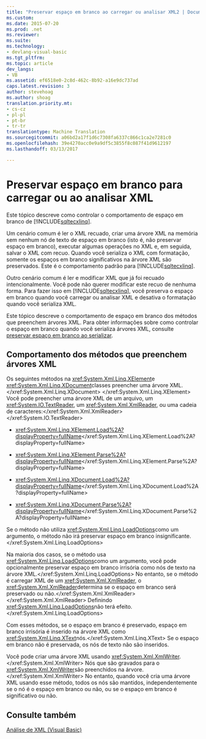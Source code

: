 ```yaml
---
title: "Preservar espaço em branco ao carregar ou analisar XML2 | Documentos do Microsoft"
ms.custom: 
ms.date: 2015-07-20
ms.prod: .net
ms.reviewer: 
ms.suite: 
ms.technology:
- devlang-visual-basic
ms.tgt_pltfrm: 
ms.topic: article
dev_langs:
- VB
ms.assetid: ef6518e0-2c8d-462c-8b92-a16e9dc737ad
caps.latest.revision: 3
author: stevehoag
ms.author: shoag
translation.priority.mt:
- cs-cz
- pl-pl
- pt-br
- tr-tr
translationtype: Machine Translation
ms.sourcegitcommit: a06bd2a17f1d6c7308fa6337c866c1ca2e7281c0
ms.openlocfilehash: 39e4270acc0e9a9df5c3855f8c087f41d9612197
ms.lasthandoff: 03/13/2017

---
```

# <a name="preserving-white-space-while-loading-or-parsing-xml"></a>Preservar espaço em branco para carregar ou ao analisar XML
Este tópico descreve como controlar o comportamento de espaço em branco de [!INCLUDE[sqltecxlinq](../../../../csharp/programming-guide/concepts/linq/includes/sqltecxlinq_md.md)].  
  
 Um cenário comum é ler o XML recuado, criar uma árvore XML na memória sem nenhum nó de texto de espaço em branco (isto é, não preservar espaço em branco), executar algumas operações no XML e, em seguida, salvar o XML com recuo. Quando você serializa o XML com formatação, somente os espaços em branco significativos na árvore XML são preservados. Este é o comportamento padrão para [!INCLUDE[sqltecxlinq](../../../../csharp/programming-guide/concepts/linq/includes/sqltecxlinq_md.md)].  
  
 Outro cenário comum é ler e modificar XML que já foi recuado intencionalmente. Você pode não querer modificar este recuo de nenhuma forma. Para fazer isso em [!INCLUDE[sqltecxlinq](../../../../csharp/programming-guide/concepts/linq/includes/sqltecxlinq_md.md)], você preserva o espaço em branco quando você carregar ou analisar XML e desativa o formatação quando você serializa XML.  
  
 Este tópico descreve o comportamento de espaço em branco dos métodos que preenchem árvores XML. Para obter informações sobre como controlar o espaço em branco quando você serializa árvores XML, consulte [preservar espaço em branco ao serializar](../../../../visual-basic/programming-guide/concepts/linq/preserving-white-space-while-serializing.md).  
  
## <a name="behavior-of-methods-that-populate-xml-trees"></a>Comportamento dos métodos que preenchem árvores XML  
 Os seguintes métodos na <xref:System.Xml.Linq.XElement>e <xref:System.Xml.Linq.XDocument>classes preencher uma árvore XML.</xref:System.Xml.Linq.XDocument> </xref:System.Xml.Linq.XElement> Você pode preencher uma árvore XML de um arquivo, um <xref:System.IO.TextReader>, um <xref:System.Xml.XmlReader>, ou uma cadeia de caracteres:</xref:System.Xml.XmlReader> </xref:System.IO.TextReader>  
  
-   <xref:System.Xml.Linq.XElement.Load%2A?displayProperty=fullName></xref:System.Xml.Linq.XElement.Load%2A?displayProperty=fullName>  
  
-   <xref:System.Xml.Linq.XElement.Parse%2A?displayProperty=fullName></xref:System.Xml.Linq.XElement.Parse%2A?displayProperty=fullName>  
  
-   <xref:System.Xml.Linq.XDocument.Load%2A?displayProperty=fullName></xref:System.Xml.Linq.XDocument.Load%2A?displayProperty=fullName>  
  
-   <xref:System.Xml.Linq.XDocument.Parse%2A?displayProperty=fullName></xref:System.Xml.Linq.XDocument.Parse%2A?displayProperty=fullName>  
  
 Se o método não utiliza <xref:System.Xml.Linq.LoadOptions>como um argumento, o método não irá preservar espaço em branco insignificante.</xref:System.Xml.Linq.LoadOptions>  
  
 Na maioria dos casos, se o método usa <xref:System.Xml.Linq.LoadOptions>como um argumento, você pode opcionalmente preservar espaço em branco irrisória como nós de texto na árvore XML.</xref:System.Xml.Linq.LoadOptions> No entanto, se o método é carregar XML de um <xref:System.Xml.XmlReader>, o <xref:System.Xml.XmlReader>determina se o espaço em branco será preservado ou não.</xref:System.Xml.XmlReader> </xref:System.Xml.XmlReader> Definindo <xref:System.Xml.Linq.LoadOptions>não terá efeito.</xref:System.Xml.Linq.LoadOptions>  
  
 Com esses métodos, se o espaço em branco é preservado, espaço em branco irrisória é inserido na árvore XML como <xref:System.Xml.Linq.XText>nós.</xref:System.Xml.Linq.XText> Se o espaço em branco não é preservada, os nós de texto não são inseridos.  
  
 Você pode criar uma árvore XML usando <xref:System.Xml.XmlWriter>.</xref:System.Xml.XmlWriter> Nós que são gravados para o <xref:System.Xml.XmlWriter>são preenchidos na árvore.</xref:System.Xml.XmlWriter> No entanto, quando você cria uma árvore XML usando esse método, todos os nós são mantidos, independentemente se o nó é o espaço em branco ou não, ou se o espaço em branco é significativo ou não.  
  
## <a name="see-also"></a>Consulte também  
 [Análise de XML (Visual Basic)](../../../../visual-basic/programming-guide/concepts/linq/parsing-xml.md)
